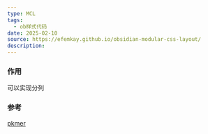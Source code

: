 ```yaml
---
type: MCL
tags:
  - ob样式代码
date: 2025-02-10
source: https://efemkay.github.io/obsidian-modular-css-layout/
description:
---
```

### 作用
可以实现分列

### 参考
[pkmer](https://pkmer.cn/Pkmer-Docs/10-obsidian/obsidian%E5%A4%96%E8%A7%82/css-%E7%89%87%E6%AE%B5/obsidian%E6%A0%B7%E5%BC%8F-mcl-multi-column)